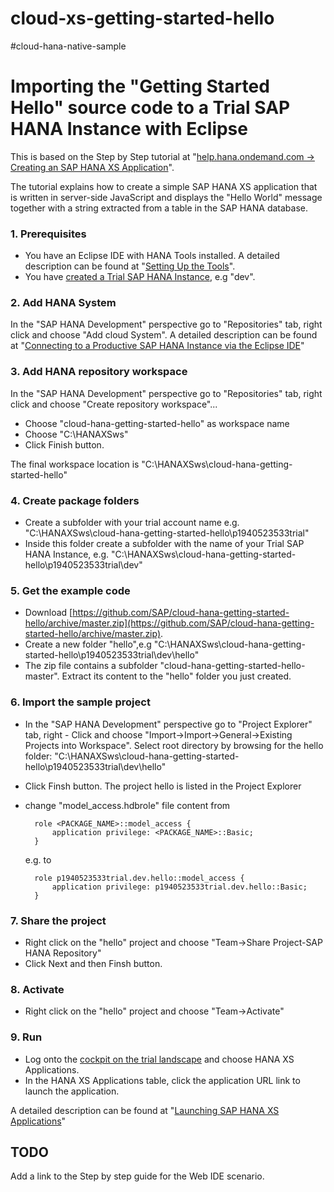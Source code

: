 cloud-xs-getting-started-hello
==============================

 #cloud-hana-native-sample
# Importing the "Getting Started Hello" source code to a Trial SAP HANA Instance with Eclipse

This is based on the Step by Step tutorial at  "[help.hana.ondemand.com -> Creating an SAP HANA XS Application](https://help.hana.ondemand.com/help/frameset.htm?3762b229a4074fc59ac6a9ee7404f8c9.html)".

The tutorial explains how to create a simple SAP HANA XS application that is written in server-side JavaScript and displays the "Hello World" message together with a string extracted from a table in the SAP HANA database.

### 1. Prerequisites   
     
- You have an Eclipse IDE with HANA Tools installed. A detailed description can be found at "[Setting Up the Tools](https://help.hana.ondemand.com/help/frameset.htm?b0e351ada628458cb8906f55bcac4755.html)".
- You have [created a Trial SAP HANA Instance](https://help.hana.ondemand.com/help/frameset.htm?1a597a4505fc4178acf2232ee0fda081.html), e.g "dev".

### 2. Add HANA System

In the "SAP HANA Development" perspective go to "Repositories" tab, right click and choose "Add cloud System". A detailed description can be found at "[Connecting to a Productive SAP HANA Instance via the Eclipse IDE](https://help.hana.ondemand.com/help/frameset.htm?4efc124a0ccc42b3b502ad3a3908d23d.html)"

### 3. Add HANA repository workspace
In the "SAP HANA Development" perspective go to "Repositories" tab, right click and choose "Create repository workspace"... 

- Choose "cloud-hana-getting-started-hello" as workspace name
- Choose "C:\\HANAXSws"
- Click Finish button.

The final workspace location is "C:\\HANAXSws\\cloud-hana-getting-started-hello"

### 4. Create package folders
- Create a subfolder with your trial account name e.g. "C:\\HANAXSws\\cloud-hana-getting-started-hello\\p1940523533trial"
- Inside this folder create a subfolder with the name of your Trial SAP HANA Instance, e.g. "C:\\HANAXSws\\cloud-hana-getting-started-hello\\p1940523533trial\\dev"

### 5. Get the example code
- Download [https://github.com/SAP/cloud-hana-getting-started-hello/archive/master.zip](https://github.com/SAP/cloud-hana-getting-started-hello/archive/master.zip). 
- Create a new folder "hello",e.g "C:\\HANAXSws\\cloud-hana-getting-started-hello\\p1940523533trial\\dev\\hello"
- The zip file contains a subfolder "cloud-hana-getting-started-hello-master". Extract its content to the "hello" folder you just created.
 
### 6. Import the sample project
- In the "SAP HANA Development" perspective go to "Project Explorer" tab, right  - Click and choose "Import->Import->General->Existing Projects into Workspace".
Select root directory by browsing for the hello folder: "C:\\HANAXSws\\cloud-hana-getting-started-hello\\p1940523533trial\\dev\\hello" 
- Click Finsh button.
The project hello is listed in the Project Explorer

- change "model_access.hdbrole" file content from
	
	    role <PACKAGE_NAME>::model_access {
	    	application privilege: <PACKAGE_NAME>::Basic;
	    }
    e.g. to

	    role p1940523533trial.dev.hello::model_access {
	    	application privilege: p1940523533trial.dev.hello::Basic;
	    }


### 7. Share the project
- Right click on the "hello" project and choose "Team->Share Project-SAP HANA Repository"
- Click Next and then Finsh button.

### 8. Activate
- Right click on the "hello" project and choose "Team->Activate"

### 9. Run
- Log onto the [cockpit on the trial landscape](https://account.hanatrial.ondemand.com/cockpit) and choose HANA XS Applications.
- In the HANA XS Applications table, click the application URL link to launch the application.

A detailed description can be found at "[Launching SAP HANA XS Applications](https://help.hana.ondemand.com/help/frameset.htm?46623ae2a51149df93bda2ed325892c6.html)"


## TODO
Add a link to the Step by step guide for the Web IDE scenario.

